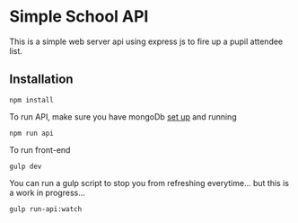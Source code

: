 # Simple School API

This is a simple web server api using express js to fire up a pupil attendee list.

## Installation

```
npm install 
```

To run API, make sure you have mongoDb [set up](https://docs.mongodb.com/manual/tutorial/getting-started/) and running
```
npm run api
```

To run front-end
```
gulp dev
```

You can run a gulp script to stop you from refreshing everytime... but this is a work in progress...

````
gulp run-api:watch

